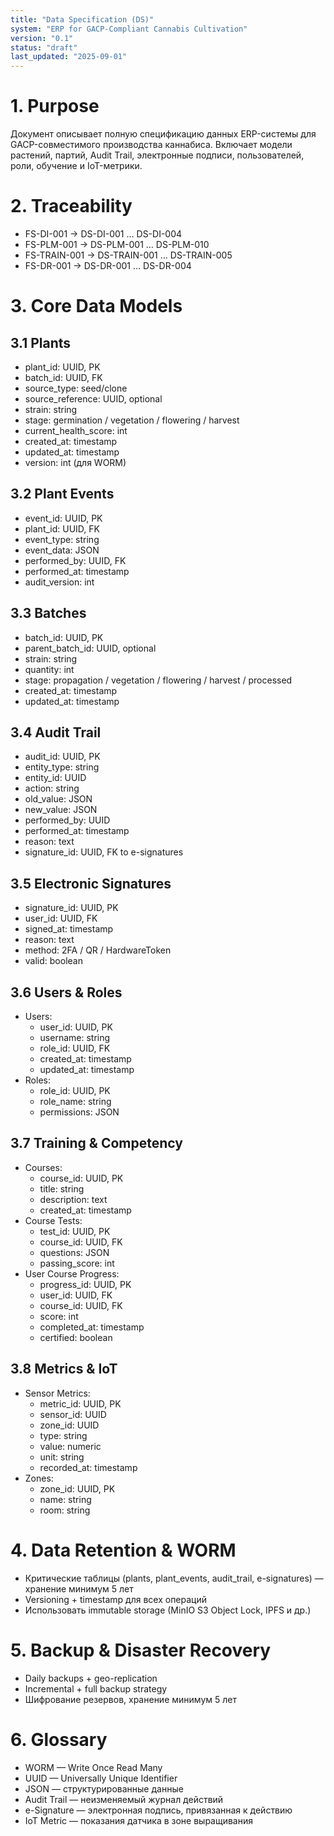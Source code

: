 ```yaml
---
title: "Data Specification (DS)"
system: "ERP for GACP-Compliant Cannabis Cultivation"
version: "0.1"
status: "draft"
last_updated: "2025-09-01"
---
```


# 1. Purpose

Документ описывает полную спецификацию данных ERP-системы для GACP-совместимого производства каннабиса. Включает модели растений, партий, Audit Trail, электронные подписи, пользователей, роли, обучение и IoT-метрики.

# 2. Traceability

- FS-DI-001 → DS-DI-001 … DS-DI-004
- FS-PLM-001 → DS-PLM-001 … DS-PLM-010
- FS-TRAIN-001 → DS-TRAIN-001 … DS-TRAIN-005
- FS-DR-001 → DS-DR-001 … DS-DR-004

# 3. Core Data Models

## 3.1 Plants

- plant_id: UUID, PK
- batch_id: UUID, FK
- source_type: seed/clone
- source_reference: UUID, optional
- strain: string
- stage: germination / vegetation / flowering / harvest
- current_health_score: int
- created_at: timestamp
- updated_at: timestamp
- version: int (для WORM)

## 3.2 Plant Events

- event_id: UUID, PK
- plant_id: UUID, FK
- event_type: string
- event_data: JSON
- performed_by: UUID, FK
- performed_at: timestamp
- audit_version: int

## 3.3 Batches

- batch_id: UUID, PK
- parent_batch_id: UUID, optional
- strain: string
- quantity: int
- stage: propagation / vegetation / flowering / harvest / processed
- created_at: timestamp
- updated_at: timestamp

## 3.4 Audit Trail

- audit_id: UUID, PK
- entity_type: string
- entity_id: UUID
- action: string
- old_value: JSON
- new_value: JSON
- performed_by: UUID
- performed_at: timestamp
- reason: text
- signature_id: UUID, FK to e-signatures

## 3.5 Electronic Signatures

- signature_id: UUID, PK
- user_id: UUID, FK
- signed_at: timestamp
- reason: text
- method: 2FA / QR / HardwareToken
- valid: boolean

## 3.6 Users & Roles

- Users:
  - user_id: UUID, PK
  - username: string
  - role_id: UUID, FK
  - created_at: timestamp
  - updated_at: timestamp
- Roles:
  - role_id: UUID, PK
  - role_name: string
  - permissions: JSON

## 3.7 Training & Competency

- Courses:
  - course_id: UUID, PK
  - title: string
  - description: text
  - created_at: timestamp
- Course Tests:
  - test_id: UUID, PK
  - course_id: UUID, FK
  - questions: JSON
  - passing_score: int
- User Course Progress:
  - progress_id: UUID, PK
  - user_id: UUID, FK
  - course_id: UUID, FK
  - score: int
  - completed_at: timestamp
  - certified: boolean

## 3.8 Metrics & IoT

- Sensor Metrics:
  - metric_id: UUID, PK
  - sensor_id: UUID
  - zone_id: UUID
  - type: string
  - value: numeric
  - unit: string
  - recorded_at: timestamp
- Zones:
  - zone_id: UUID, PK
  - name: string
  - room: string

# 4. Data Retention & WORM

- Критические таблицы (plants, plant_events, audit_trail, e-signatures) — хранение минимум 5 лет
- Versioning + timestamp для всех операций
- Использовать immutable storage (MinIO S3 Object Lock, IPFS и др.)

# 5. Backup & Disaster Recovery

- Daily backups + geo-replication
- Incremental + full backup strategy
- Шифрование резервов, хранение минимум 5 лет

# 6. Glossary

- WORM — Write Once Read Many
- UUID — Universally Unique Identifier
- JSON — структурированные данные
- Audit Trail — неизменяемый журнал действий
- e-Signature — электронная подпись, привязанная к действию
- IoT Metric — показания датчика в зоне выращивания

